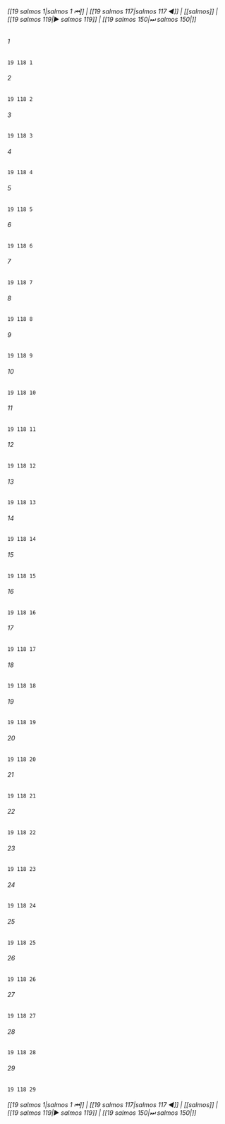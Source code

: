 
###### [[19 salmos 1|salmos 1 ⏮]] | [[19 salmos 117|salmos 117 ◀]] | [[salmos]] | [[19 salmos 119|▶ salmos 119]] | [[19 salmos 150|⏭ salmos 150|]]

###### 1
``` verse
19 118 1 
```
###### 2
``` verse
19 118 2 
```
###### 3
``` verse
19 118 3 
```
###### 4
``` verse
19 118 4 
```
###### 5
``` verse
19 118 5 
```
###### 6
``` verse
19 118 6 
```
###### 7
``` verse
19 118 7 
```
###### 8
``` verse
19 118 8 
```
###### 9
``` verse
19 118 9 
```
###### 10
``` verse
19 118 10 
```
###### 11
``` verse
19 118 11 
```
###### 12
``` verse
19 118 12 
```
###### 13
``` verse
19 118 13 
```
###### 14
``` verse
19 118 14 
```
###### 15
``` verse
19 118 15 
```
###### 16
``` verse
19 118 16 
```
###### 17
``` verse
19 118 17 
```
###### 18
``` verse
19 118 18 
```
###### 19
``` verse
19 118 19 
```
###### 20
``` verse
19 118 20 
```
###### 21
``` verse
19 118 21 
```
###### 22
``` verse
19 118 22 
```
###### 23
``` verse
19 118 23 
```
###### 24
``` verse
19 118 24 
```
###### 25
``` verse
19 118 25 
```
###### 26
``` verse
19 118 26 
```
###### 27
``` verse
19 118 27 
```
###### 28
``` verse
19 118 28 
```
###### 29
``` verse
19 118 29 
```

###### [[19 salmos 1|salmos 1 ⏮]] | [[19 salmos 117|salmos 117 ◀]] | [[salmos]] | [[19 salmos 119|▶ salmos 119]] | [[19 salmos 150|⏭ salmos 150|]]

